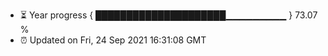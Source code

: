 - ⏳ Year progress { █████████████████████▁▁▁▁▁▁▁▁▁ } 73.07 %
- ⏰ Updated on Fri, 24 Sep 2021 16:31:08 GMT

